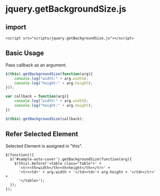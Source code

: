 # jquery.getBackgroundSize.js

## import

```html:import
<script src="scripts/jquery.getBackgroundSize.js"></script>
```

## Basic Usage
Pass callback as an argument.

```js
$(this).getBackgroundSize(function(arg){
    console.log("width:" + arg.width);
    console.log("height:" + arg.height);
}));
```

```js
var callback = function(arg){
    console.log("width:" + arg.width);
    console.log("height:" + arg.height);
})

$(this).getBackgroundSize(callback);
```

## Refer Selected Element

Selected Element is assigned in "this".

```
$(function(){
  $('#sample-auto-cover').getBackgroundSize(function(arg){
    $(this).before('<table class="table">' +
      '<tr><th>width</th><th>height</th></tr>' +
      '<tr><td>' + arg.width + '</td><td>'+ arg.height + '</td></tr>' +
      '</table>');
  });
});
```